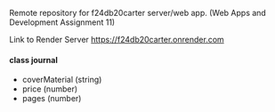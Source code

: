 Remote repository for f24db20carter server/web app. (Web Apps and Development Assignment 11)

Link to Render Server https://f24db20carter.onrender.com

#### class journal
* coverMaterial (string)
* price (number)
* pages (number)